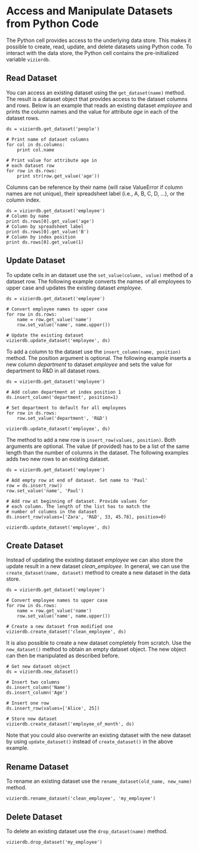 Access and Manipulate Datasets from Python Code
===============================================

The Python cell provides access to the underlying data store. This makes it possible to create, read, update, and delete datasets using Python  code. To interact with the data store, the Python cell contains the pre-initialized variable ```vizierdb```.

Read Dataset
------------

You can access an existing dataset using the ```get_dataset(name)``` method. The result is a dataset object that provides access to the dataset columns and rows. Below is an example that reads an existing dataset *employee* and prints the column names and the value for attribute *age* in each of the dataset rows.

```
ds = vizierdb.get_dataset('people')

# Print name of dataset columns
for col in ds.columns:
    print col.name

# Print value for attribute age in
# each dataset row
for row in ds.rows:
    print str(row.get_value('age'))
```

Columns can be reference by their name (will raise ValueError if column names are not unique), their spreadsheet label (i.e., A, B, C, D, ...), or the column index.

```
ds = vizierdb.get_dataset('employee')
# Column by name
print ds.rows[0].get_value('age')
# Column by spreadsheet label
print ds.rows[0].get_value('B')
# Column by index position
print ds.rows[0].get_value(1)
```


Update Dataset
--------------

To update cells in an dataset use the ```set_value(column, value)``` method of a dataset row. The following example converts the names of all employees to upper case and updates the existing dataset *employee*.

```
ds = vizierdb.get_dataset('employee')

# Convert employee names to upper case
for row in ds.rows:
    name = row.get_value('name')
    row.set_value('name', name.upper())

# Update the existing dataset
vizierdb.update_dataset('employee', ds)
```

To add a column to the dataset use the ```insert_column(name, position)``` method. The position argument is optional. The following example inserts a new column *department* to dataset *employee* and sets the value for department to R&D in all dataset rows.

```
ds = vizierdb.get_dataset('employee')

# Add column department at index position 1
ds.insert_column('department', position=1)

# Set department to default for all employees
for row in ds.rows:
    row.set_value('department', 'R&D')

vizierdb.update_dataset('employee', ds)
```

The method to add a new row is ```insert_row(values, position)```. Both arguments are optional. The value (if provided) has to be a list of the same length than the number of columns in the dataset. The following examples adds two new rows to an existing dataset.

```
ds = vizierdb.get_dataset('employee')

# Add empty row at end of dataset. Set name to 'Paul'
row = ds.insert_row()
row.set_value('name', 'Paul')

# Add row at beginning of dataset. Provide values for
# each column. The length of the list has to match the
# number of columns in the dataset
ds.insert_row(values=['Zara', 'R&D', 33, 45.78], position=0)

vizierdb.update_dataset('employee', ds)
```


Create Dataset
--------------

Instead of updating the existing dataset *employee* we can also store the update result in a new dataset *clean_employee*. In general, we can use the ```create_dataset(name, dataset)``` method to create a new dataset in the data store.

```
ds = vizierdb.get_dataset('employee')

# Convert employee names to upper case
for row in ds.rows:
    name = row.get_value('name')
    row.set_value('name', name.upper())

# Create a new dataset from modified one
vizierdb.create_dataset('clean_employee', ds)
```
It is also possible to create a new dataset completely from scratch. Use the ```new_dataset()``` method to obtain an empty dataset object. The new object can then be manipulated as described before.

```
# Get new dataset object
ds = vizierdb.new_dataset()

# Insert two columns
ds.insert_column('Name')
ds.insert_column('Age')

# Insert one row
ds.insert_row(values=['Alice', 25])

# Store new dataset
vizierdb.create_dataset('employee_of_month', ds)
```

Note that you could also overwrite an existing dataset with the new dataset by using ```update_dataset()``` instead of ```create_dataset()``` in the above example.


Rename Dataset
--------------

To rename an existing dataset use the ```rename_dataset(old_name, new_name)``` method.

```
vizierdb.rename_dataset('clean_employee', 'my_employee')
```

Delete Dataset
--------------

To delete an existing dataset use the ```drop_dataset(name)``` method.

```
vizierdb.drop_dataset('my_employee')
```
